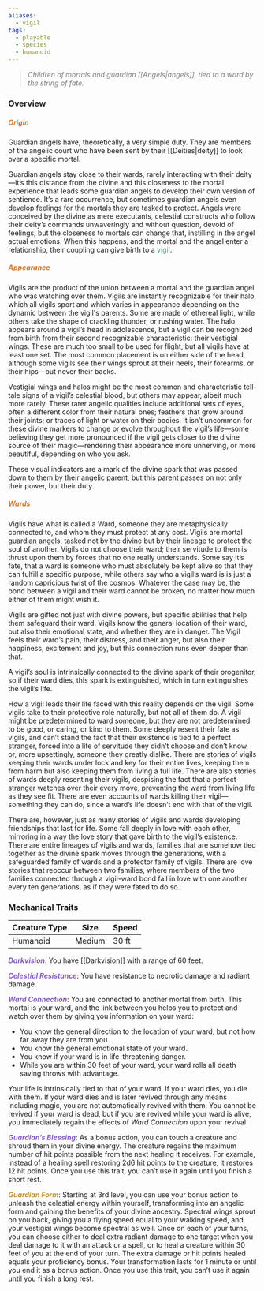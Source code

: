 ```yaml
---
aliases:
  - vigil
tags:
  - playable
  - species
  - humanoid
---
```

> *<span style="color:rgb(125, 125, 125)">Children of mortals and guardian [[Angels|angels]], tied to a ward by the string of fate.</span>*

### Overview
##### <span style="color:rgb(203, 123, 55)">Origin</span>
Guardian angels have, theoretically, a very simple duty. They are members of the angelic court who have been sent by their [[Deities|deity]] to look over a specific mortal.

Guardian angels stay close to their wards, rarely interacting with their deity—it’s this distance from the divine and this closeness to the mortal experience that leads some guardian angels to develop their own version of sentience. It’s a rare occurrence, but sometimes guardian angels even develop feelings for the mortals they are tasked to protect. Angels were conceived by the divine as mere executants, celestial constructs who follow their deity’s commands unwaveringly and without question, devoid of feelings, but the closeness to mortals can change that, instilling in the angel actual emotions. When this happens, and the mortal and the angel enter a relationship, their coupling can give birth to a <span style="color:rgb(79, 151, 125)">vigil</span>.
##### <span style="color:rgb(203, 123, 55)">Appearance</span>
Vigils are the product of the union between a mortal and the guardian angel who was watching over them. Vigils are instantly recognizable for their halo, which all vigils sport and which varies in appearance depending on the dynamic between the vigil's parents. Some are made of ethereal light, while others take the shape of crackling thunder, or rushing water. The halo appears around a vigil’s head in adolescence, but a vigil can be recognized from birth from their second recognizable characteristic: their vestigial wings. These are much too small to be used for flight, but all vigils have at least one set. The most common placement is on either side of the head, although some vigils see their wings sprout at their heels, their forearms, or their hips—but never their backs.

Vestigial wings and halos might be the most common and characteristic tell-tale signs of a vigil’s celestial blood, but others may appear, albeit much more rarely. These rarer angelic qualities include additional sets of eyes, often a different color from their natural ones; feathers that grow around their joints; or traces of light or water on their bodies. It isn’t uncommon for these divine markers to change or evolve throughout the vigil’s life—some believing they get more pronounced if the vigil gets closer to the divine source of their magic—rendering their appearance more unnerving, or more beautiful, depending on who you ask.

These visual indicators are a mark of the divine spark that was passed down to them by their angelic parent, but this parent passes on not only their power, but their duty.
##### <span style="color:rgb(203, 123, 55)">Wards</span>
Vigils have what is called a Ward, someone they are metaphysically connected to, and whom they must protect at any cost. Vigils are mortal guardian angels, tasked not by the divine but by their lineage to protect the soul of another. Vigils do not choose their ward; their servitude to them is thrust upon them by forces that no one really understands. Some say it’s fate, that a ward is someone who must absolutely be kept alive so that they can fulfill a specific purpose, while others say who a vigil’s ward is is just a random capricious twist of the cosmos. Whatever the case may be, the bond between a vigil and their ward cannot be broken, no matter how much either of them might wish it.

Vigils are gifted not just with divine powers, but specific abilities that help them safeguard their ward. Vigils know the general location of their ward, but also their emotional state, and whether they are in danger. The Vigil feels their ward’s pain, their distress, and their anger, but also their happiness, excitement and joy, but this connection runs even deeper than that.  

A vigil’s soul is intrinsically connected to the divine spark of their progenitor, so if their ward dies, this spark is extinguished, which in turn extinguishes the vigil’s life.

How a vigil leads their life faced with this reality depends on the vigil. Some vigils take to their protective role naturally, but not all of them do. A vigil might be predetermined to ward someone, but they are not predetermined to be good, or caring, or kind to them. Some deeply resent their fate as vigils, and can’t stand the fact that their existence is tied to a perfect stranger, forced into a life of servitude they didn’t choose and don’t know, or, more upsettingly, someone they greatly dislike. There are stories of vigils keeping their wards under lock and key for their entire lives, keeping them from harm but also keeping them from living a full life. There are also stories of wards deeply resenting their vigils, despising the fact that a perfect stranger watches over their every move, preventing the ward from living life as they see fit. There are even accounts of wards killing their vigil—something they can do, since a ward’s life doesn’t end with that of the vigil.

There are, however, just as many stories of vigils and wards developing friendships that last for life. Some fall deeply in love with each other, mirroring in a way the love story that gave birth to the vigil’s existence. There are entire lineages of vigils and wards, families that are somehow tied together as the divine spark moves through the generations, with a safeguarded family of wards and a protector family of vigils. There are love stories that reoccur between two families, where members of the two families connected through a vigil-ward bond fall in love with one another every ten generations, as if they were fated to do so.

### Mechanical Traits

| Creature Type | Size   | Speed |
| ------------- | ------ | ----- |
| Humanoid      | Medium | 30 ft |


***<span style="color:rgb(134, 93, 187)">Darkvision</span>***: You have [[Darkvision]] with a range of 60 feet.

***<span style="color:rgb(134, 93, 187)">Celestial Resistance</span>***: You have resistance to necrotic damage and radiant damage.

***<span style="color:rgb(134, 93, 187)">Ward Connection</span>***: You are connected to another mortal from birth. This mortal is your ward, and the link between you helps you to protect and watch over them by giving you information on your ward:

- You know the general direction to the location of your ward, but not how far away they are from you.
- You know the general emotional state of your ward.
- You know if your ward is in life-threatening danger.
- While you are within 30 feet of your ward, your ward rolls all death saving throws with advantage.

Your life is intrinsically tied to that of your ward. If your ward dies, you die with them. If your ward dies and is later revived through any means including magic, you are not automatically revived with them. You cannot be revived if your ward is dead, but if you are revived while your ward is alive, you immediately regain the effects of *Ward Connection* upon your revival.
  
***<span style="color:rgb(134, 93, 187)">Guardian’s Blessing</span>***: As a bonus action, you can touch a creature and shroud them in your divine energy. The creature regains the maximum number of hit points possible from the next healing it receives. For example, instead of a healing spell restoring 2d6 hit points to the creature, it restores 12 hit points. Once you use this trait, you can’t use it again until you finish a short rest.

***<span style="color:rgb(193, 145, 56)">Guardian Form</span>***: Starting at 3rd level, you can use your bonus action to unleash the celestial energy within yourself, transforming into an angelic form and gaining the benefits of your divine ancestry. Spectral wings sprout on you back, giving you a flying speed equal to your walking speed, and your vestigial wings become spectral as well. Once on each of your turns, you can choose either to deal extra radiant damage to one target when you deal damage to it with an attack or a spell, or to heal a creature within 30 feet of you at the end of your turn. The extra damage or hit points healed equals your proficiency bonus. Your transformation lasts for 1 minute or until you end it as a bonus action. Once you use this trait, you can’t use it again until you finish a long rest.



